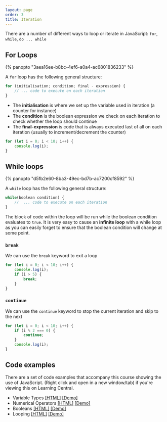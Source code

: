 ```yaml
---
layout: page
order: 3
title: Iteration
---
```


There are a number of different ways to loop or iterate in JavaScript: `for`, `while`, `do ... while`

## For Loops

{% panopto "3aea16ee-b8bc-4ef6-a0a4-ac6801836233" %}

A `for` loop has the following general structure:

```js
for (initialisation; condition; final - expression) {
    // ... code to execute on each iteration
}
```

-   The **initialisation** is where we set up the variable used in iteration (a counter for instance)
-   The **condition** is the boolean expression we check on each iteration to check whether the loop should continue
-   The **final-expression** is code that is always executed last of all on each iteration (usually to increment/decrement the counter)

```js
for (let i = 0; i < 10; i++) {
    console.log(i);
}
```

## While loops

{% panopto "d5fb2e60-8ba3-49ec-bd7b-ac7200cf8592" %}

A `while` loop has the following general structure:

```js
while(boolean condition) {
    //  ... code to execute on each iteration
}
```

The block of code within the loop will be run while the boolean condition evaluates to `true`. It is very easy to cause an **infinite loop** with a while loop as you can easily forget to ensure that the boolean condition will change at some point.

### `break`

We can use the `break` keyword to exit a loop

```js
for (let i = 0; i < 10; i++) {
    console.log(i);
    if (i > 5) {
        break;
    }
}
```

### `continue`

We can use the `continue` keyword to stop the current iteration and skip to the next

```js
for (let i = 0; i < 10; i++) {
    if (i % 2 === 0) {
        continue;
    }
    console.log(i);
}
```

## Code examples

There are a set of code examples that accompany this course showing the use of JavaScript. (Right click and open in a new window/tab) if you're viewing this on Learning Central.

-   Variable Types [[HTML]](https://github.com/martinjc/introduction-to-js/examples/blob/main/src/examples/basic-js/types.html) [[Demo]](https://martinjc.github.io/introduction-to-js/examples/basic-js/types.html)
-   Numerical Operators [[HTML]](https://github.com/martinjc/introduction-to-js/examples/blob/main/src/examples/basic-js/numbers.html) [[Demo]](https://martinjc.github.io/introduction-to-js/examples/basic-js/numbers.html)
-   Booleans [[HTML]](https://github.com/martinjc/introduction-to-js/examples/blob/main/src/examples/basic-js/booleans.html) [[Demo]](https://martinjc.github.io/introduction-to-js/examples/basic-js/booleans.html)
-   Looping [[HTML]](https://github.com/martinjc/introduction-to-js/examples/blob/main/src/examples/basic-js/looping.html) [[Demo]](https://martinjc.github.io/introduction-to-js/examples/basic-js/looping.html)

